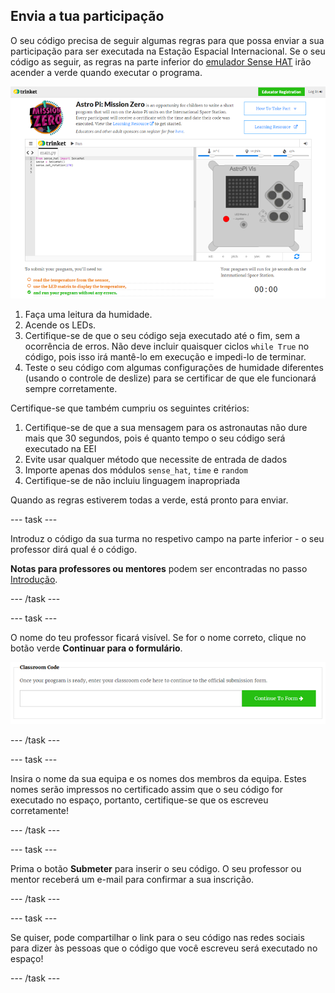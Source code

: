 ## Envia a tua participação

O seu código precisa de seguir algumas regras para que possa enviar a sua participação para ser executada na Estação Espacial Internacional. Se o seu código as seguir, as regras na parte inferior do [emulador Sense HAT](https://trinket.io/mission-zero) irão acender a verde quando executar o programa.

![Uma captura de ecrã das páginas do Trinket da Missão Zero mostrando o botão de envio e a verificação dos critérios à esquerda. Os dois superiores ("ler humidade" e "usar os LEDs") estão em texto laranja, o inferior ("execuções sem erros") é verde ](images/validation.png)

1. Faça uma leitura da humidade.
1. Acende os LEDs.
1. Certifique-se de que o seu código seja executado até o fim, sem a ocorrência de erros. Não deve incluir quaisquer ciclos `while True` no código, pois isso irá mantê-lo em execução e impedi-lo de terminar.
1. Teste o seu código com algumas configurações de humidade diferentes (usando o controle de deslize) para se certificar de que ele funcionará sempre corretamente.

Certifique-se que também cumpriu os seguintes critérios:

1. Certifique-se de que a sua mensagem para os astronautas não dure mais que 30 segundos, pois é quanto tempo o seu código será executado na EEI
1. Evite usar qualquer método que necessite de entrada de dados
1. Importe apenas dos módulos `sense_hat`, `time` e `random`
1. Certifique-se de não incluiu linguagem inapropriada

Quando as regras estiverem todas a verde, está pronto para enviar.

--- task ---

Introduz o código da sua turma no respetivo campo na parte inferior - o seu professor dirá qual é o código.

**Notas para professores ou mentores** podem ser encontradas no passo [Introdução](https://projects.raspberrypi.org/en/projects/astro-pi-mission-zero/1).

--- /task ---

--- task ---

O nome do teu professor ficará visível. Se for o nome correto, clique no botão verde **Continuar para o formulário**.

![Continuar para o formulário](images/continue-to-form.png)

--- /task ---

--- task ---

Insira o nome da sua equipa e os nomes dos membros da equipa. Estes nomes serão impressos no certificado assim que o seu código for executado no espaço, portanto, certifique-se que os escreveu corretamente!

--- /task ---

--- task ---

Prima o botão **Submeter** para inserir o seu código. O seu professor ou mentor receberá um e-mail para confirmar a sua inscrição.

--- /task ---

--- task ---

Se quiser, pode compartilhar o link para o seu código nas redes sociais para dizer às pessoas que o código que você escreveu será executado no espaço!

--- /task ---
